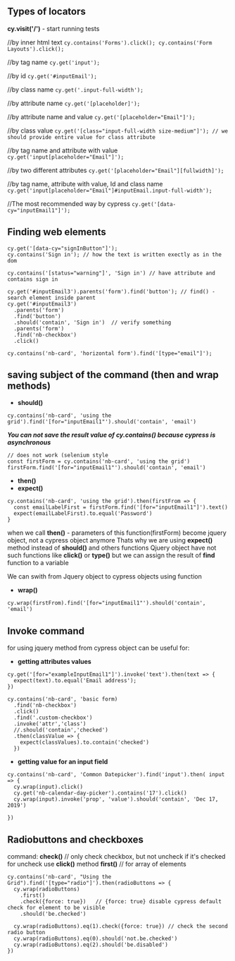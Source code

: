 ## Types of locators

**cy.visit('/')** - start running tests

//by inner html text
  ``cy.contains('Forms').click();
    cy.contains('Form Layouts').click();
  ``

//by tag name
   ``cy.get('input');``
   
//by id
   ``cy.get('#inputEmail');``
   
//by class name
   ``cy.get('.input-full-width');``
   
//by attribute name
   ``cy.get('[placeholder]');``
   
//by attribute name and value
   ``cy.get('[placeholder="Email"]');``
   
//by class value
   ``cy.get('[class="input-full-width size-medium"]'); // we should provide entire value for class attribute``
   
//by tag name and attribute with value
   ``cy.get('input[placeholder="Email"]');``
   
//by two different attributes
   ``cy.get('[placeholder="Email"][fullwidth]');``
   
//by tag name, attribute with value, Id and class name
   ``cy.get('input[placeholder="Email"]#inputEmail.input-full-width');``
   
//The most recommended way by cypress
  ``cy.get('[data-cy="inputEmail1"]');``

## Finding web elements
```
cy.get('[data-cy="signInButton"]');
cy.contains('Sign in'); // how the text is written exectly as in the dom

cy.contains('[status="warning"]', 'Sign in') // have attribute and contains sign in

cy.get('#inputEmail3').parents('form').find('button'); // find() - search element inside parent
cy.get('#inputEmail3')
  .parents('form')
  .find('button')
  .should('contain', 'Sign in')  // verify something
  .parents('form')
  .find('nb-checkbox')
  .click()
  
cy.contains('nb-card', 'horizontal form').find('[type="email"]');
```

## saving subject of the command (then and wrap methods)

- **should()**
```
cy.contains('nb-card', 'using the grid').find('[for="inputEmail1"').should('contain', 'email')
```
***You can not save the result value of cy.contains() because cypress is asynchronous***
```
// does not work (selenium style
const firstForm = cy.contains('nb-card', 'using the grid')
firstForm.find('[for="inputEmail1"').should('contain', 'email')
```
- **then()**
- **expect()**
```
cy.contains('nb-card', 'using the grid').then(firstFrom => {
  const emailLabelFirst = firstForm.find('[for="inputEmail1"]').text()
  expect(emailLabelFirst).to.equal('Password')
}
```
when we call **then()** - parameters of this function(firstForm) become jquery object, not a cypress object anymore
Thats why we are using **expect()** method instead of **should()** and others functions
Qjuery object have not such functions like **click()** or **type()** but we can assign the result of **find** function to a variable

We can swith from Jquery object to cypress objects using function 
- **wrap()**
```
cy.wrap(firstFrom).find('[for="inputEmail1"').should('contain', 'email')
```

## Invoke command
for using jquery method from cypress object
can be useful for:
- **getting attributes values**
```
cy.get('[for="exampleInputEmail1"]').invoke('text').then(text => {
  expect(text).to.equal('Email address');
})

cy.contains('nb-card', 'basic form)
  .find('nb-checkbox')
  .click()
  .find('.custom-checkbox')
  .invoke('attr','class')
  //.should('contain','checked')
  .then(classValue => {
    expect(classValues).to.contain('checked')
  })
```
- **getting value for an input field**
```
cy.contains('nb-card', 'Common Datepicker').find('input').then( input => {
  cy.wrap(input).click()
  cy.get('nb-calendar-day-picker').contains('17').click()
  cy.wrap(input).invoke('prop', 'value').should('contain', 'Dec 17, 2019')
  
})
```
## Radiobuttons and checkboxes
command: **check()** // only check checkbox, but not uncheck if it's checked
for uncheck use **click()** method
**first()** // for array of elements
```
cy.contains('nb-card', "Using the Grid").find('[type="radio"]').then(radioButtons => {
  cy.wrap(radioButtons)
    .first()
    .check({force: true})   // {force: true} disable cypress default check for element to be visible
    .should('be.checked')
    
  cy.wrap(radioButtons).eq(1).check({force: true}) // check the second radio button
  cy.wrap(radioButtons).eq(0).should('not.be.checked')
  cy.wrap(radioButtons).eq(2).should('be.disabled')
})
```
